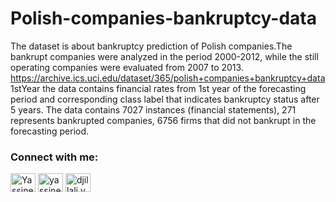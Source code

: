 # Polish-companies-bankruptcy-data

The dataset is about bankruptcy prediction of Polish companies.The bankrupt companies were analyzed in the period 2000-2012, while the still operating companies were evaluated from 2007 to 2013.
https://archive.ics.uci.edu/dataset/365/polish+companies+bankruptcy+data
1stYear the data contains financial rates from 1st year of the forecasting period and corresponding class label that indicates bankruptcy status after 5 years. The data contains 7027 instances (financial statements), 271 represents bankrupted companies, 6756 firms that did not bankrupt in the forecasting period.

<h3 align="left">Connect with me:</h3>
<p align="left">
<a href="https://twitter.com/YassineDjillali" target="blank"><img align="center" src="https://raw.githubusercontent.com/rahuldkjain/github-profile-readme-generator/master/src/images/icons/Social/twitter.svg" alt="YassineDjillali" height="30" width="40" /></a>
<a href="https://linkedin.com/in/yassine-djillali" target="blank"><img align="center" src="https://raw.githubusercontent.com/rahuldkjain/github-profile-readme-generator/master/src/images/icons/Social/linked-in-alt.svg" alt="yassine-djillali" height="30" width="40" /></a>
<a href="https://fb.com/djillali.yassine" target="blank"><img align="center" src="https://raw.githubusercontent.com/rahuldkjain/github-profile-readme-generator/master/src/images/icons/Social/facebook.svg" alt="djillali.yassine" height="30" width="40" /></a>
</p>
